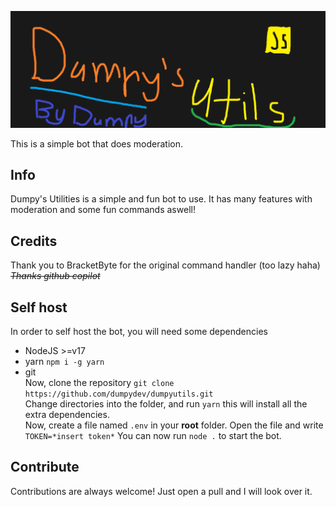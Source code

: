 ![banner](https://github.com/dumpydev/dumpyutils/blob/master/dumpyutils.png?raw=true)

This is a simple bot that does moderation. 

## Info

Dumpy's Utilities is a simple and fun bot to use. It has many features with moderation and some fun commands aswell!

## Credits
Thank you to BracketByte for the original command handler (too lazy haha)     
~~*Thanks github copilot*~~

## Self host
In order to self host the bot, you will need some dependencies
- NodeJS >=v17    
- yarn `npm i -g yarn`      
- git     
Now, clone the repository
`git clone https://github.com/dumpydev/dumpyutils.git`    
Change directories into the folder, and run `yarn` this will install all the extra dependencies.    
Now, create a file named `.env` in your **root** folder. Open the file and write ```TOKEN=*insert token*```
You can now run `node .` to start the bot. 
## Contribute
Contributions are always welcome!
Just open a pull and I will look over it.

